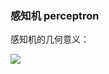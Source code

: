 ### 感知机 perceptron

感知机的几何意义：

![](C:\Users\Flora\Documents\python\data-science-notes\archived-pics\open-course\perceptron.png)

